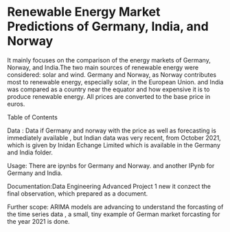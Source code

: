 # Renewable Energy Market Predictions of Germany, India, and Norway
It mainly focuses on the comparison of the energy markets of Germany, Norway, and India.The two main sources of renewable energy were considered: solar and wind.
Germany and Norway, as Norway contributes most to renewable energy, especially solar, in the European Union. and India was compared as a country near the equator and how expensive it is to produce renewable energy.
All prices are converted to the base price in euros.

Table of Contents

Data : Data if Germany and norway with the price as well as forecasting is immediately available , but Indian data was very recent, from October 2021, which is given by Inidan Echange Limited
which is available in the Germany and India folder.

Usage: There are ipynbs for Germany and Norway. and another IPynb for Germany and India.

Documentation:Data Engineering Advanced Project 1 new it conzect the final observation, which prepared as a document.

Further scope: ARIMA models are advancing to understand the forcasting of the time series data , a small, tiny example of German market forcasting for the year 2021 is done.

